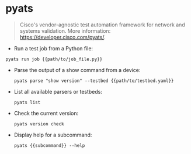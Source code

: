 # pyats

> Cisco's vendor-agnostic test automation framework for network and systems validation.
> More information: <https://developer.cisco.com/pyats/>.

- Run a test job from a Python file:

`pyats run job {{path/to/job_file.py}}`

- Parse the output of a show command from a device:

  `pyats parse "show version" --testbed {{path/to/testbed.yaml}}`

- List all available parsers or testbeds:

  `pyats list`

- Check the current version:

  `pyats version check`

- Display help for a subcommand:

  `pyats {{subcommand}} --help`
